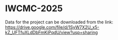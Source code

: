 # IWCMC-2025
Data for the project can be downloaded from the link: https://drive.google.com/file/d/1SyW7X2U_x5-kZ_UFTfuXLdDbFmKiPqdU/view?usp=sharing
